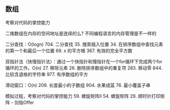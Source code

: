 ## 数组
考察对代码的掌控能力

二维数组在内存的空间地址是连续的么?
不同编程语言的内存管理是不一样的

二分查找：O(logn)
704. 二分查找
35. 搜索插入位置
34. 在排序数组中查找元素的第一个和最后一个位置
69. x 的平方根
367. 有效的完全平方数

双指针法（快慢指针法）：通过一个快指针和慢指针在一个for循环下完成两个for循环的工作。O(n)
27. 移除元素
26. 删除排序数组中的重复项
283. 移动零
844. 比较含退格的字符串
977. 有序数组的平方

滑动窗口：O(n)
209. 长度最小的子数组
904. 水果成篮
76. 最小覆盖子串

模拟过程，考察对代码的掌控能力
59. 螺旋矩阵II
54. 螺旋矩阵
29. 顺时针打印矩阵 - 剑指Offer 



